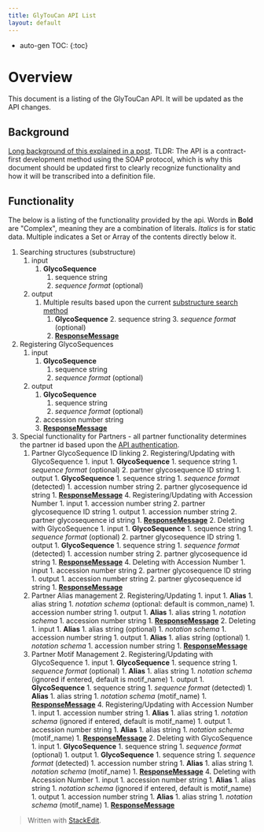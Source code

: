 ```yaml
---
title: GlyTouCan API List
layout: default
---
```

* auto-gen TOC:
{:toc}

# Overview

This document is a listing of the GlyTouCan API.  It will be updated as the API changes.

## Background

[Long background of this explained in a post]().
TLDR: The API is a contract-first development method using the SOAP protocol, which is why this document should be updated first to clearly recognize functionality and how it will be transcribed into a definition file.

## Functionality
The below is a listing of the functionality provided by the api.  Words in **Bold** are "Complex", meaning they are a combination of literals.  *Italics* is for static data.  Multiple indicates a Set or Array of the contents directly below it.

1. Searching structures (substructure)
	1. input
		1. **GlycoSequence**
			1. sequence string
			1. *sequence format* (optional)
	1. output
		1. Multiple results based upon the current [substructure search method](/system/substructure.md)
			1. **GlycoSequence**
				2. sequence string
				3. *sequence format* (optional)
			1. [**ResponseMessage**](http://nexus.glycoinfo.org/content/sites/project/glytoucan/api.soap/apidocs/org/glytoucan/api/soap/contributor/ResponseMessage.html)
1. Registering GlycoSequences
	1. input
		1. **GlycoSequence**
			1. sequence string
			1. *sequence format* (optional)
	1. output
		1. **GlycoSequence**
			1. sequence string
			1. *sequence format* (optional)
		1. accession number string
		1. [**ResponseMessage**](http://nexus.glycoinfo.org/content/sites/project/glytoucan/api.soap/apidocs/org/glytoucan/api/soap/contributor/ResponseMessage.html)
1. Special functionality for Partners - all partner functionality determines the partner id based upon the [API authentication](/system/api_authentication).
	1. Partner GlycoSequence ID linking
		2. Registering/Updating with GlycoSequence
			1. input
				1. **GlycoSequence**
					1. sequence string
					1. *sequence format* (optional)
				2. partner glycosequence ID string
			1. output
				1. **GlycoSequence**
					1. sequence string
					1. *sequence format* (detected)
				1. accession number string
				2. partner glycosequence id string
				1. [**ResponseMessage**](http://nexus.glycoinfo.org/content/sites/project/glytoucan/api.soap/apidocs/org/glytoucan/api/soap/contributor/ResponseMessage.html)
		4. Registering/Updating with Accession Number
			1. input
				1. accession number string
				2. partner glycosequence ID string
			1. output
				1. accession number string
				2. partner glycosequence id string
				1. [**ResponseMessage**](http://nexus.glycoinfo.org/content/sites/project/glytoucan/api.soap/apidocs/org/glytoucan/api/soap/contributor/ResponseMessage.html)
	    2. Deleting with GlycoSequence
			1. input
				1. **GlycoSequence**
					1. sequence string
					1. *sequence format* (optional)
				2. partner glycosequence ID string
			1. output
				1. **GlycoSequence**
					1. sequence string
					1. *sequence format* (detected)
				1. accession number string
				2. partner glycosequence id string
				1. [**ResponseMessage**](http://nexus.glycoinfo.org/content/sites/project/glytoucan/api.soap/apidocs/org/glytoucan/api/soap/contributor/ResponseMessage.html)
		4. Deleting with Accession Number
			1. input
				1. accession number string
				2. partner glycosequence ID string
			1. output
				1. accession number string
				2. partner glycosequence id string
				1. [**ResponseMessage**](http://nexus.glycoinfo.org/content/sites/project/glytoucan/api.soap/apidocs/org/glytoucan/api/soap/contributor/ResponseMessage.html)
    1. Partner Alias management
	    2. Registering/Updating
			1. input
				1. **Alias**
					1. alias string
					1. *notation schema* (optional: default is common_name)
				1. accession number string
			1. output
				1. **Alias**
					1. alias string
					1. *notation schema*
				1. accession number string
				1. [**ResponseMessage**](http://nexus.glycoinfo.org/content/sites/project/glytoucan/api.soap/apidocs/org/glytoucan/api/soap/contributor/ResponseMessage.html)
	    2. Deleting
			1. input
				1. **Alias**
					1. alias string (optional)
					1. *notation schema*
				1. accession number string
			1. output
				1. **Alias**
					1. alias string (optional)
					1. *notation schema*
				1. accession number string
				1. [**ResponseMessage**](http://nexus.glycoinfo.org/content/sites/project/glytoucan/api.soap/apidocs/org/glytoucan/api/soap/contributor/ResponseMessage.html)
	1. Partner Motif Management
	    2. Registering/Updating with GlycoSequence
			1. input
				1. **GlycoSequence**
					1. sequence string
					1. *sequence format* (optional)
				1. **Alias**
					1. alias string
					1. *notation schema* (ignored if entered, default is motif_name)
			1. output
				1. **GlycoSequence**
					1. sequence string
					1. *sequence format* (detected)
				1. **Alias**
					1. alias string
					1. *notation schema* (motif_name)
				1. [**ResponseMessage**](http://nexus.glycoinfo.org/content/sites/project/glytoucan/api.soap/apidocs/org/glytoucan/api/soap/contributor/ResponseMessage.html)
		4. Registering/Updating with Accession Number
			1. input
				1. accession number string
				1. **Alias**
					1. alias string
					1. *notation schema* (ignored if entered, default is motif_name)
			1. output
				1. accession number string
				1. **Alias**
					1. alias string
					1. *notation schema* (motif_name)
				1. [**ResponseMessage**](http://nexus.glycoinfo.org/content/sites/project/glytoucan/api.soap/apidocs/org/glytoucan/api/soap/contributor/ResponseMessage.html)
	    2. Deleting with GlycoSequence
			1. input
				1. **GlycoSequence**
					1. sequence string
					1. *sequence format* (optional)
			1. output
				1. **GlycoSequence**
					1. sequence string
					1. *sequence format* (detected)
				1. accession number string
				1. **Alias**
					1. alias string
					1. *notation schema* (motif_name)
				1. [**ResponseMessage**](http://nexus.glycoinfo.org/content/sites/project/glytoucan/api.soap/apidocs/org/glytoucan/api/soap/contributor/ResponseMessage.html)
		4. Deleting with Accession Number
			1. input
				1. accession number string
				1. **Alias**
					1. alias string
					1. *notation schema* (ignored if entered, default is motif_name)
			1. output
				1. accession number string
				1. **Alias**
					1. alias string
					1. *notation schema* (motif_name)
				1. [**ResponseMessage**](http://nexus.glycoinfo.org/content/sites/project/glytoucan/api.soap/apidocs/org/glytoucan/api/soap/contributor/ResponseMessage.html)

> Written with [StackEdit](https://stackedit.io/).
